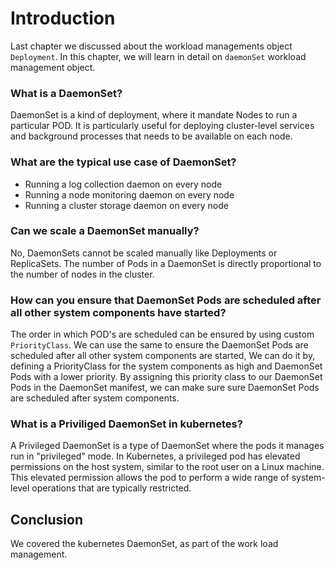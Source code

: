 # Introduction 
Last chapter we discussed about the workload managements object `Deployment`. In this chapter,  we will learn in detail on `daemonSet` workload management object.

### What is a DaemonSet?
DaemonSet is a kind of deployment, where it mandate Nodes to run a particular POD. It is particularly useful for deploying cluster-level services and background processes that needs to be available on each node.

### What are the typical use case of DaemonSet?
* Running a log collection daemon on every node
* Running a node monitoring daemon on every node
* Running a cluster storage daemon on every node

### Can we scale a DaemonSet manually?
No, DaemonSets cannot be scaled manually like Deployments or ReplicaSets. The number of Pods in a DaemonSet is directly proportional to the number of nodes in the cluster. 

### How can you ensure that DaemonSet Pods are scheduled after all other system components have started?
The order in which POD's are scheduled can be ensured by using custom `PriorityClass`. We can use the same to ensure the DaemonSet Pods are scheduled after all other system components are started, We can do it by, defining a PriorityClass for the system components as high and DaemonSet Pods with a lower priority. By assigning this priority class to our DaemonSet Pods in the DaemonSet manifest, we can make sure sure DaemonSet Pods are scheduled after system components.

### What is a Priviliged DaemonSet in kubernetes?
A Privileged DaemonSet is a type of DaemonSet where the pods it manages run in "privileged" mode. In Kubernetes, a privileged pod has elevated permissions on the host system, similar to the root user on a Linux machine. This elevated permission allows the pod to perform a wide range of system-level operations that are typically restricted.

## Conclusion
We covered the kubernetes DaemonSet, as part of the work load management.